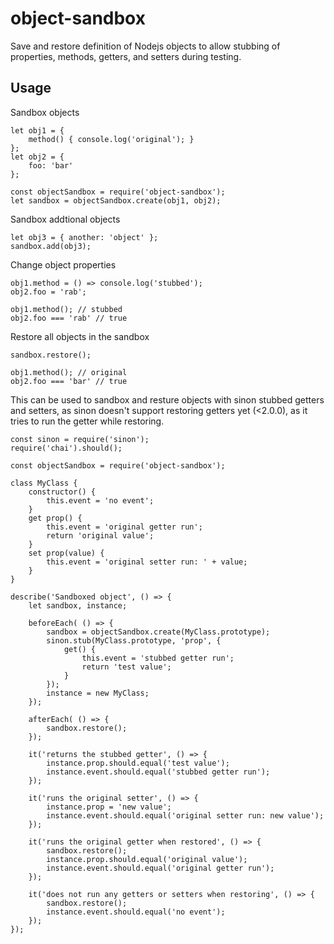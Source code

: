 # object-sandbox
Save and restore definition of Nodejs objects to allow stubbing of properties, methods, getters, and setters during testing.

## Usage
Sandbox objects
```
let obj1 = {
    method() { console.log('original'); }
};
let obj2 = {
    foo: 'bar'
};

const objectSandbox = require('object-sandbox');
let sandbox = objectSandbox.create(obj1, obj2);
```
Sandbox addtional objects
```
let obj3 = { another: 'object' };
sandbox.add(obj3);
```
Change object properties
```
obj1.method = () => console.log('stubbed');
obj2.foo = 'rab';

obj1.method(); // stubbed
obj2.foo === 'rab' // true
```
Restore all objects in the sandbox
```
sandbox.restore(); 

obj1.method(); // original
obj2.foo === 'bar' // true
```

This can be used to sandbox and resture objects with sinon stubbed getters and setters, as sinon doesn't support restoring getters yet (<2.0.0), as it tries to run the getter while restoring.

```
const sinon = require('sinon');
require('chai').should();

const objectSandbox = require('object-sandbox');

class MyClass {
    constructor() {
        this.event = 'no event';
    }
    get prop() {
        this.event = 'original getter run';
        return 'original value';
    }
    set prop(value) {
        this.event = 'original setter run: ' + value;
    }
}

describe('Sandboxed object', () => {
    let sandbox, instance;

    beforeEach( () => {
        sandbox = objectSandbox.create(MyClass.prototype);
        sinon.stub(MyClass.prototype, 'prop', {
            get() {
                this.event = 'stubbed getter run';
                return 'test value';
            }
        });
        instance = new MyClass;
    });

    afterEach( () => {
        sandbox.restore();
    });

    it('returns the stubbed getter', () => {
        instance.prop.should.equal('test value');
        instance.event.should.equal('stubbed getter run');
    });

    it('runs the original setter', () => {
        instance.prop = 'new value';
        instance.event.should.equal('original setter run: new value');
    });

    it('runs the original getter when restored', () => {
        sandbox.restore();
        instance.prop.should.equal('original value');
        instance.event.should.equal('original getter run');
    });

    it('does not run any getters or setters when restoring', () => {
        sandbox.restore();
        instance.event.should.equal('no event');
    });
});
```


